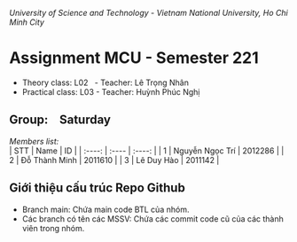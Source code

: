 *University of Science and Technology - Vietnam National University, Ho Chi Minh City*
# Assignment MCU - Semester 221
<ul>
<li>Theory class: L02 &nbsp; - Teacher: Lê Trọng Nhân</li>
<li>Practical class: L03 - Teacher: Huỳnh Phúc Nghị</li>
</ul>


## Group: &ensp; Saturday 
*Members list:* <br>
| STT | Name | ID |
| :----: | :---- | :----: |
| 1 | Nguyễn Ngọc Trí | 2012286 |
| 2 | Đỗ Thành Minh | 2011610 |
| 3 | Lê Duy Hào  | 2011142 |

## Giới thiệu cấu trúc Repo Github
<ul>
<li>Branch main: Chứa main code BTL của nhóm. </li>
<li>Các branch có tên các MSSV: Chứa các commit code cũ của các thành viên trong nhóm.</li>
</ul>
